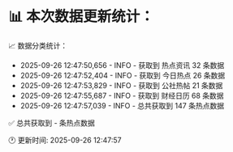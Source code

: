 📊 本次数据更新统计：
==========================

📈 数据分类统计：
- 2025-09-26 12:47:50,656 - INFO - 获取到 热点资讯 32 条数据
- 2025-09-26 12:47:52,404 - INFO - 获取到 今日热点 26 条数据
- 2025-09-26 12:47:53,829 - INFO - 获取到 公社热帖 21 条数据
- 2025-09-26 12:47:55,687 - INFO - 获取到 财经日历 68 条数据
- 2025-09-26 12:47:57,039 - INFO - 总共获取到 147 条热点数据

✅ 总共获取到 - 条热点数据

🕐 更新时间: 2025-09-26 12:47:57
